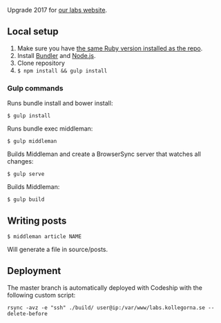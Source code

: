 Upgrade 2017 for [our labs website](https://labs.kollegorna.se).

## Local setup

1. Make sure you have [the same Ruby version installed as the repo](https://github.com/kollegorna/kollegorna.se/blob/master/.ruby-version).
2. Install [Bundler](https://rubygems.org/gems/bundler) and [Node.js](http://nodejs.org).
3. Clone repository
4. ``$ npm install && gulp install``

### Gulp commands

Runs bundle install and bower install:

    $ gulp install

Runs bundle exec middleman:

    $ gulp middleman

Builds Middleman and create a BrowserSync server that watches all changes:

    $ gulp serve

Builds Middleman:

    $ gulp build

## Writing posts

    $ middleman article NAME

Will generate a file in source/posts.

## Deployment

The master branch is automatically deployed with Codeship with the following custom script:

`rsync -avz -e "ssh" ./build/ user@ip:/var/www/labs.kollegorna.se --delete-before`
